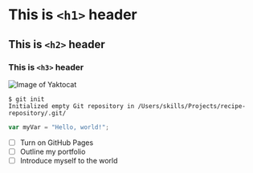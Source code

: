 # This is `<h1>` header
## This is `<h2>` header
### This is `<h3>` header

![Image of Yaktocat](https://octodex.github.com/images/yaktocat.png)

```
$ git init
Initialized empty Git repository in /Users/skills/Projects/recipe-repository/.git/
```


``` javascript
var myVar = "Hello, world!";
```

- [ ] Turn on GitHub Pages
- [ ] Outline my portfolio
- [ ] Introduce myself to the world
